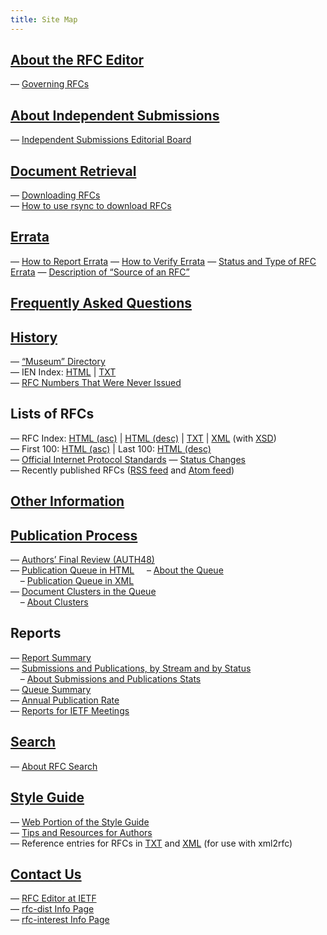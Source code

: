 ```yaml
---
title: Site Map
---
```


## [About the RFC Editor](/about/)

— [Governing RFCs](/about/governing/)

## [About Independent Submissions](/about/independent/)

— [Independent Submissions Editorial Board](/about/iseb/)

## [Document Retrieval](/retrieve/)

— [Downloading RFCs](/retrieve/bulk/)  
— [How to use rsync to download RFCs](/retrieve/rsync/)

## [Errata](/errata/)

— [How to Report Errata](/how-to-report/)
— [How to Verify Errata](/how-to-verify/)
— [Status and Type of RFC Errata](/errata-definitions/)
— [Description of “Source of an RFC”](/source-definitions/)

## [Frequently Asked Questions](/faq/)

## [History](/history/)

— [“Museum” Directory](/in-notes/museum/)  
— IEN Index: [HTML](/ien/ien-index/) | [TXT](/ien/ien-index.txt)  
— [RFC Numbers That Were Never Issued](/never-issued/)

## Lists of RFCs

— RFC Index: [HTML (asc)](/rfc-index/) | [HTML (desc)](/rfc-index2/) | [TXT](/rfc-index.txt) | [XML](/rfc-index.xml) (with [XSD](/rfc-index.xsd))  
— First 100: [HTML (asc)](/rfc-index-100a/) | Last 100: [HTML (desc)](/rfc-index-100d/)  
— [Official Internet Protocol Standards](/standards/)
— [Status Changes](/status_changes/)  
— Recently published RFCs ([RSS feed](/rfcrss.xml) and [Atom feed](/rfcatom.xml))

## [Other Information](/other/)

## [Publication Process](/pubprocess/)

— [Authors’ Final Review (AUTH48)](/pubprocess/auth48/)  
— [Publication Queue in HTML](/current_queue/)
    – [About the Queue](/about/queue/)  
    – [Publication Queue in XML](/queue2.xml)  
— [Document Clusters in the Queue](/all_clusters/)  
    – [About Clusters](/about/clusters/)

## Reports

— [Report Summary](/report-summary/)  
— [Submissions and Publications, by Stream and by Status](/reports/subpub_stats/)  
    – [About Submissions and Publications Stats](/about/subpub-stats/)  
— [Queue Summary](/reports/CurrQstats.txt)  
— [Annual Publication Rate](/rfcs-per-year/)  
— [Reports for IETF Meetings](/report-summary/ietf/)

## [Search](/search/)

— [About RFC Search](/about/search/)

## [Style Guide](/styleguide/)

— [Web Portion of the Style Guide](/styleguide/part2/)  
— [Tips and Resources for Authors](/styleguide/tips/)  
— Reference entries for RFCs in [TXT](/in-notes/rfc-ref.txt) and [XML](/refs/bibxml/) (for use with xml2rfc)

## [Contact Us](/contact/)

— [RFC Editor at IETF](/contact/at-ietf/)  
— [rfc-dist Info Page](//mailman.rfc-editor.org/mailman/listinfo/rfc-dist)  
— [rfc-interest Info Page](//mailman.rfc-editor.org/mailman/listinfo/rfc-interest)
